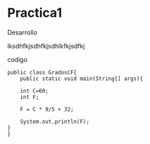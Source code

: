 # Practica1

Desarrollo

lksdhfkjsdhfkjsdhlkfkjsdfkj

codigo

```
public class GradosCF{
    public static void main(String[] args){

    int C=60;
    int F;

    F = C * 9/5 + 32;

    System.out.println(F);
}
}
```